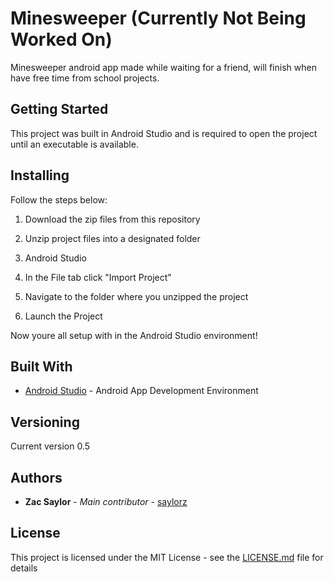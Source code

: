 # Minesweeper (Currently Not Being Worked On)
Minesweeper android app made while waiting for a friend, will finish when have free time from school projects.

## Getting Started
This project was built in Android Studio and is required to open the project until an executable is available.

## Installing
Follow the steps below:

1. Download the zip files from this repository 

2. Unzip project files into a designated folder

3. Android Studio

4. In the File tab click "Import Project"

5. Navigate to the folder where you unzipped the project

7. Launch the Project

Now youre all setup with in the Android Studio environment!

## Built With
- [Android Studio](https://www.google.com/search?client=firefox-b-1-d&q=android+studio) - Android App Development Environment

## Versioning
Current version 0.5

## Authors
- **Zac Saylor** - *Main contributor* - [saylorz](https://github.com/saylorz)

## License
This project is licensed under the MIT License - see the [LICENSE.md](https://github.com/saylorz/DungeonRaider/blob/master/LICENSE) file for details
